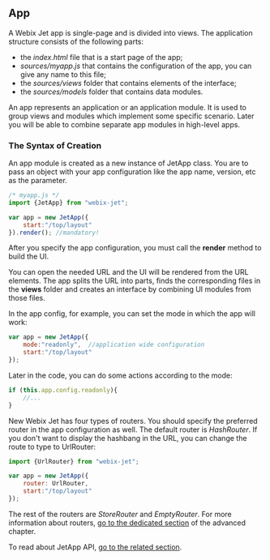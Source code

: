 ## App

A Webix Jet app is single-page and is divided into views. The application structure consists of the following parts:

- the *index.html* file that is a start page of the app;
- *sources/myapp.js* that contains the configuration of the app, you can give any name to this file;
- the *sources/views* folder that contains elements of the interface;
- the *sources/models* folder that contains data modules.

An app represents an application or an application module. It is used to group views and modules which implement some specific scenario. Later you will be able to combine separate app modules in high-level apps.

### The Syntax of Creation

An app module is created as a new instance of JetApp class. You are to pass an object with your app configuration like the app name, version, etc as the parameter.

~~~js
/* myapp.js */
import {JetApp} from "webix-jet";

var app = new JetApp({
    start:"/top/layout"
}).render(); //mandatory!
~~~

After you specify the app configuration, you must call the **render** method to build the UI.

You can open the needed URL and the UI will be rendered from the URL elements. The app splits the URL into parts, finds the corresponding files in the **views** folder and creates an interface by combining UI modules from those files.

In the app config, for example, you can set the mode in which the app will work:

```js
var app = new JetApp({
	mode:"readonly",  //application wide configuration
	start:"/top/layout"
});
```

Later in the code, you can do some actions according to the mode:

```js
if (this.app.config.readonly){
	//...
}
```

New Webix Jet has four types of routers. You should specify the preferred router in the app configuration as well. The default router is *HashRouter*. If you don't want to display the hashbang in the URL, you can change the route to type to UrlRouter:

```js
import {UrlRouter} from "webix-jet";

var app = new JetApp({
	router: UrlRouter,
    start:"/top/layout"
});
```

The rest of the routers are *StoreRouter* and *EmptyRouter*. For more information about routers, [go to the dedicated section](../details/routers.md) of the advanced chapter.

To read about JetApp API, [go to the related section](../details/app.md).